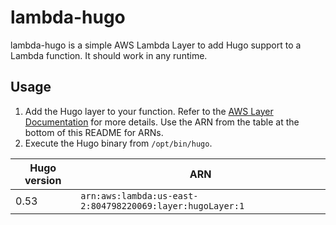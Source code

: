 # lambda-hugo

lambda-hugo is a simple AWS Lambda Layer to add Hugo support to a Lambda function. It should work in any runtime.

## Usage
1. Add the Hugo layer to your function. Refer to the [AWS Layer Documentation](https://docs.aws.amazon.com/lambda/latest/dg/configuration-layers.html) for more details. Use the ARN from the table at the bottom of this README for ARNs.
2. Execute the Hugo binary from `/opt/bin/hugo`.


| Hugo version |  ARN |
| --- | --- |
| 0.53 |  `arn:aws:lambda:us-east-2:804798220069:layer:hugoLayer:1` |
